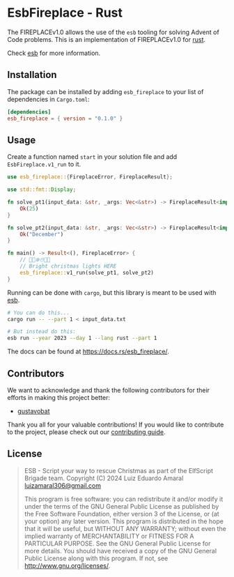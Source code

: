 # EsbFireplace - Rust

The FIREPLACEv1.0 allows the use of the `esb` tooling for solving Advent of Code problems.
This is an implementation of FIREPLACEv1.0 for [rust](https://www.rust-lang.org/).

Check [esb](https://github.com/luxedo/esb) for more information.

## Installation

The package can be installed by adding `esb_fireplace` to your list of dependencies in `Cargo.toml`:

```toml
[dependencies]
esb_fireplace = { version = "0.1.0" }
```

## Usage

Create a function named `start` in your solution file and add `EsbFireplace.v1_run` to it.

```rust
use esb_fireplace::{FireplaceError, FireplaceResult};

use std::fmt::Display;

fn solve_pt1(input_data: &str, _args: Vec<&str>) -> FireplaceResult<impl Display> {
    Ok(25)
}

fn solve_pt2(input_data: &str, _args: Vec<&str>) -> FireplaceResult<impl Display> {
    Ok("December")
}

fn main() -> Result<(), FireplaceError> {
    // 🎅🎄❄️☃️🎁🦌
    // Bright christmas lights HERE
    esb_fireplace::v1_run(solve_pt1, solve_pt2)
}
```

Running can be done with `cargo`, but this library is meant to be used with [esb](https://github.com/luxedo/esb).

```bash
# You can do this...
cargo run -- --part 1 < input_data.txt

# But instead do this:
esb run --year 2023 --day 1 --lang rust --part 1
```

The docs can be found at <https://docs.rs/esb_fireplace/>.

## Contributors

We want to acknowledge and thank the following contributors for their efforts in making this project better:

- [gustavobat](https://github.com/gustavobat)

Thank you all for your valuable contributions! If you would like to contribute to the project, please check out our [contributing guide](CONTRIBUTING.md).

## License

> ESB - Script your way to rescue Christmas as part of the ElfScript Brigade team.
> Copyright (C) 2024 Luiz Eduardo Amaral <luizamaral306@gmail.com>
>
> This program is free software: you can redistribute it and/or modify
> it under the terms of the GNU General Public License as published by
> the Free Software Foundation, either version 3 of the License, or
> (at your option) any later version.
> This program is distributed in the hope that it will be useful,
> but WITHOUT ANY WARRANTY; without even the implied warranty of
> MERCHANTABILITY or FITNESS FOR A PARTICULAR PURPOSE. See the
> GNU General Public License for more details.
> You should have received a copy of the GNU General Public License
> along with this program. If not, see <http://www.gnu.org/licenses/>.
